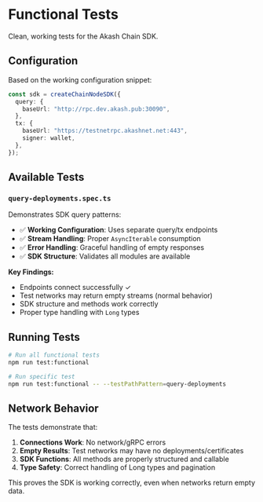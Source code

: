 # Functional Tests

Clean, working tests for the Akash Chain SDK.

## Configuration

Based on the working configuration snippet:

```typescript
const sdk = createChainNodeSDK({
  query: {
    baseUrl: "http://rpc.dev.akash.pub:30090",
  },
  tx: {
    baseUrl: "https://testnetrpc.akashnet.net:443",
    signer: wallet,
  },
});
```

## Available Tests

### `query-deployments.spec.ts`

Demonstrates SDK query patterns:

- ✅ **Working Configuration**: Uses separate query/tx endpoints
- ✅ **Stream Handling**: Proper `AsyncIterable` consumption
- ✅ **Error Handling**: Graceful handling of empty responses
- ✅ **SDK Structure**: Validates all modules are available

**Key Findings:**
- Endpoints connect successfully ✓
- Test networks may return empty streams (normal behavior)
- SDK structure and methods work correctly
- Proper type handling with `Long` types

## Running Tests

```bash
# Run all functional tests
npm run test:functional

# Run specific test
npm run test:functional -- --testPathPattern=query-deployments
```

## Network Behavior

The tests demonstrate that:

1. **Connections Work**: No network/gRPC errors
2. **Empty Results**: Test networks may have no deployments/certificates
3. **SDK Functions**: All methods are properly structured and callable
4. **Type Safety**: Correct handling of Long types and pagination

This proves the SDK is working correctly, even when networks return empty data.
